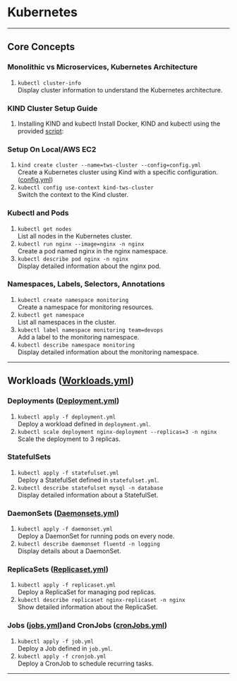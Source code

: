 # Kubernetes #


---

## **Core Concepts**

### Monolithic vs Microservices, Kubernetes Architecture

1. `kubectl cluster-info`  
   Display cluster information to understand the Kubernetes architecture.

### KIND Cluster Setup Guide
 1. Installing KIND and kubectl
Install Docker, KIND and kubectl using the provided [script](https://github.com/sanchitk2002/kubernete-project/blob/main/installation%20script/install.sh):

### Setup On Local/AWS EC2

1. `kind create cluster --name=tws-cluster --config=config.yml`  
   Create a Kubernetes cluster using Kind with a specific configuration.([config.yml](https://github.com/sanchitk2002/kubernete-project/blob/main/kind-cluster/config.yml))
2. `kubectl config use-context kind-tws-cluster`  
   Switch the context to the Kind cluster.

### Kubectl and Pods

1. `kubectl get nodes`  
   List all nodes in the Kubernetes cluster.
2. `kubectl run nginx --image=nginx -n nginx`  
   Create a pod named nginx in the nginx namespace.
3. `kubectl describe pod nginx -n nginx`  
   Display detailed information about the nginx pod.

### Namespaces, Labels, Selectors, Annotations

1. `kubectl create namespace monitoring`  
   Create a namespace for monitoring resources.
2. `kubectl get namespace`  
   List all namespaces in the cluster.
3. `kubectl label namespace monitoring team=devops`  
   Add a label to the monitoring namespace.
4. `kubectl describe namespace monitoring`  
   Display detailed information about the monitoring namespace.

---

## **Workloads** ([Workloads.yml](https://github.com/sanchitk2002/kubernete-project/tree/main/kind-cluster/Workloads))

### Deployments ([Deployment.yml](https://github.com/sanchitk2002/kubernete-project/blob/main/kind-cluster/Workloads/deployment.yml))

1. `kubectl apply -f deployment.yml`  
   Deploy a workload defined in `deployment.yml`.
2. `kubectl scale deployment nginx-deployment --replicas=3 -n nginx`  
   Scale the deployment to 3 replicas.

### StatefulSets

1. `kubectl apply -f statefulset.yml`  
   Deploy a StatefulSet defined in `statefulset.yml`.
2. `kubectl describe statefulset mysql -n database`  
   Display detailed information about a StatefulSet.

### DaemonSets ([Daemonsets.yml](https://github.com/sanchitk2002/kubernete-project/blob/main/kind-cluster/Workloads/daemonsets.yml))

1. `kubectl apply -f daemonset.yml`  
   Deploy a DaemonSet for running pods on every node.
2. `kubectl describe daemonset fluentd -n logging`  
   Display details about a DaemonSet.

### ReplicaSets ([Replicaset.yml](https://github.com/sanchitk2002/kubernete-project/blob/main/kind-cluster/Workloads/replicaset.yml))

1. `kubectl apply -f replicaset.yml`  
   Deploy a ReplicaSet for managing pod replicas.
2. `kubectl describe replicaset nginx-replicaset -n nginx`  
   Show detailed information about the ReplicaSet.

### Jobs ([jobs.yml](https://github.com/sanchitk2002/kubernete-project/blob/main/kind-cluster/Workloads/job.yml))and CronJobs ([cronJobs.yml](https://github.com/sanchitk2002/kubernete-project/blob/main/kind-cluster/Workloads/cron-job.yml))

1. `kubectl apply -f job.yml`  
   Deploy a Job defined in `job.yml`.
2. `kubectl apply -f cronjob.yml`  
   Deploy a CronJob to schedule recurring tasks.

---
